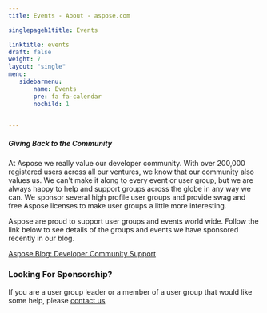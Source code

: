 ```yaml
---
title: Events - About - aspose.com

singlepageh1title: Events

linktitle: events
draft: false
weight: 7
layout: "single"
menu:
   sidebarmenu: 
       name: Events
       pre: fa fa-calendar
       nochild: 1


---
```



<div class="box1">
<h5>Giving Back to the Community</h5>
<p>At Aspose we really value our developer community. With over 200,000 registered users across all our ventures, we know that our community also values us. We can't make it along to every event or user group, but we are always happy to help and support groups across the globe in any way we can. We sponsor several high profile user groups and provide swag and free Aspose licenses to make user groups a little more interesting.</p><p>Aspose are proud to support user groups and events world wide. Follow the link below to see details of the groups and events we have sponsored recently in our blog.</p> <p><a href="https://blog.aspose.com/category/aspose-business/developer-community-support/">Aspose Blog: Developer Community Support</a></p>
<h3>Looking For Sponsorship?</h3>
<p>If you are a user group leader or a member of a user group that would like some help, please <a href="/contact" rel="alternate">contact us</a></p>
<div class="clearfix"> </div>
<div class="clearfix"> </div>
</div>
